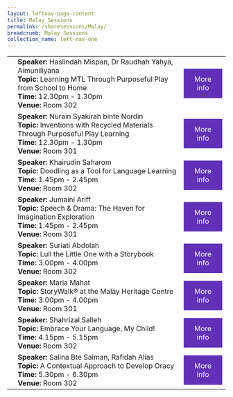 ```yaml
---
layout: leftnav-page-content
title: Malay Sessions
permalink: /sharesessions/Malay/
breadcrumb: Malay Sessions
collection_name: left-nav-one
---
```



<table>
  <tr>
    <td>
    </td>
    <td><b>Speaker:</b> Haslindah Mispan, Dr Raudhah Yahya, Aimuniliyana 
<br><b>Topic:</b> Learning MTL Through Purposeful Play from School to Home <br><b>Time:</b> 12.30pm - 1.30pm <br><b>Venue:</b> Room 302
</td>
    <td>
   <a href="https://event-reg.biz/Registration/MTLSSession?Session=M4"  style="  background-color: #6031b6; color: white;padding: 14px 25px;text-align: center; text-decoration: none;display: inline-block;">More<br>info</a>
  </td>
  </tr>
    <tr>
    <td>
    </td>
   <td><b>Speaker:</b> Nurain Syakirah binte Nordin <br><b>Topic:</b> Inventions with Recycled Materials Through Purposeful Play Learning <br><b>Time:</b> 12.30pm - 1.30pm <br><b>Venue:</b> Room 301
</td>
      <td>
   <a href="https://event-reg.biz/Registration/MTLSSession?Session=M1"  style="  background-color: #6031b6; color: white;padding: 14px 25px;text-align: center; text-decoration: none;display: inline-block;">More<br>info</a>
  </td>
  </tr>
   <tr>
    <td>
    </td>
    <td><b>Speaker:</b> Khairudin Saharom <br><b>Topic:</b> Doodling as a Tool  for Language Learning <br><b>Time:</b> 1.45pm - 2.45pm <br><b>Venue:</b> Room 302
</td>
     <td>
   <a href="https://event-reg.biz/Registration/MTLSSession?Session=M5"  style="  background-color: #6031b6; color: white;padding: 14px 25px;text-align: center; text-decoration: none;display: inline-block;">More<br>info</a>
  </td>
  </tr>
    <tr>
    <td>
    </td>
    <td><b>Speaker:</b> Jumaini Ariff <br><b>Topic:</b> Speech & Drama: The Haven for Imagination Exploration <br><b>Time:</b> 1.45pm - 2.45pm <br><b>Venue:</b> Room 301
</td>
      <td>
   <a href="https://event-reg.biz/Registration/MTLSSession?Session=M2"  style="  background-color: #6031b6; color: white;padding: 14px 25px;text-align: center; text-decoration: none;display: inline-block;">More<br>info</a>
  </td>
  </tr>
    <tr>
    <td>
    </td>
    <td><b>Speaker:</b> Suriati Abdolah <br><b>Topic:</b> Lull the Little One with a Storybook <br><b>Time:</b> 3.00pm - 4.00pm <br><b>Venue:</b> Room 302
</td>
      <td>
   <a href="https://event-reg.biz/Registration/MTLSSession?Session=M6"  style="  background-color: #6031b6; color: white;padding: 14px 25px;text-align: center; text-decoration: none;display: inline-block;">More<br>info</a>
  </td>
  </tr>
    <tr>
    <td>
    </td>
    <td><b>Speaker:</b> Maria Mahat <br><b>Topic:</b> StoryWalk® at the Malay Heritage Centre <br><b>Time:</b> 3.00pm - 4.00pm <br><b>Venue:</b> Room 301
</td>
      <td>
   <a href="https://event-reg.biz/Registration/MTLSSession?Session=M3"  style="  background-color: #6031b6; color: white;padding: 14px 25px;text-align: center; text-decoration: none;display: inline-block;">More<br>info</a>
  </td>
  </tr>
    <tr>
    <td>
    </td>
    <td><b>Speaker:</b> Shahrizal Salleh <br><b>Topic:</b> Embrace Your Language, My Child!<br><b>Time:</b> 4.15pm - 5.15pm <br><b>Venue:</b> Room 302
</td>
      <td>
   <a href="https://event-reg.biz/Registration/MTLSSession?Session=M7"  style="  background-color: #6031b6; color: white;padding: 14px 25px;text-align: center; text-decoration: none;display: inline-block;">More<br>info</a>
  </td>
  </tr>
        <tr>
    <td>
    </td>
    <td><b>Speaker:</b> Salina Bte Saiman, Rafidah Alias 
<br><b>Topic:</b> A Contextual Approach to Develop  Oracy <br><b>Time:</b> 5.30pm - 6.30pm <br><b>Venue:</b> Room 302

</td>
          <td>
   <a href="https://event-reg.biz/Registration/MTLSSession?Session=M8"  style="  background-color: #6031b6; color: white;padding: 14px 25px;text-align: center; text-decoration: none;display: inline-block;">More<br>info</a>
  </td>
  </tr>


</table>
